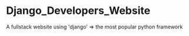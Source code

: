 # Django_Developers_Website
A fullstack website using 'django' => the most popular python framework  
